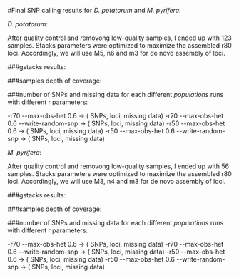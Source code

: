 #Final SNP calling results for *D. potatorum* and *M. pyrifera*:


*D. potatorum*:

After quality control and removong low-quality samples, I ended up with 123 samples. Stacks parameters were optimized to maximize the assembled r80 loci. 
Accordingly, we will use M5, n6 and m3 for de novo assembly of loci.

###gstacks results:

###samples depth of coverage:

###number of SNPs and missing data for each different *populations* runs with different r parameters:

-r70 --max-obs-het 0.6  ->   ( SNPs, loci, missing data)
-r70 --max-obs-het 0.6 --write-random-snp   ->  ( SNPs, loci, missing data)
-r50 --max-obs-het 0.6   ->  ( SNPs, loci, missing data)
-r50 --max-obs-het 0.6 --write-random-snp   ->  ( SNPs, loci, missing data)





*M. pyrifera*:

After quality control and removong low-quality samples, I ended up with 56 samples. Stacks parameters were optimized to maximize the assembled r80 loci. 
Accordingly, we will use M3, n4 and m3 for de novo assembly of loci.

###gstacks results:

###samples depth of coverage:

###number of SNPs and missing data for each different *populations* runs with different r parameters:

-r70 --max-obs-het 0.6 ->  ( SNPs, loci, missing data)
-r70 --max-obs-het 0.6 --write-random-snp  ->  ( SNPs, loci, missing data)
-r50 --max-obs-het 0.6  ->  ( SNPs, loci, missing data)
-r50 --max-obs-het 0.6 --write-random-snp  ->  ( SNPs, loci, missing data)
